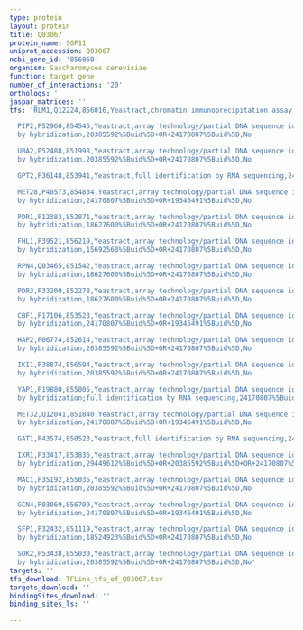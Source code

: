 ```yaml
---
type: protein
layout: protein
title: Q03067
protein_name: SGF11
uniprot_accession: Q03067
ncbi_gene_id: '856060'
organism: Saccharomyces cerevisiae
function: target gene
number_of_interactions: '20'
orthologs: ''
jaspar_matrices: ''
tfs: 'RLM1,Q12224,856016,Yeastract,chromatin immunoprecipitation assay,21326366%5Buid%5D+OR+24170807%5Buid%5D,No

  PIP2,P52960,854545,Yeastract,array technology/partial DNA sequence identification
  by hybridization,20385592%5Buid%5D+OR+24170807%5Buid%5D,No

  UBA2,P52488,851998,Yeastract,array technology/partial DNA sequence identification
  by hybridization,20385592%5Buid%5D+OR+24170807%5Buid%5D,No

  GPT2,P36148,853941,Yeastract,full identification by RNA sequencing,24170807%5Buid%5D+OR+29620523%5Buid%5D,No

  MET28,P40573,854834,Yeastract,array technology/partial DNA sequence identification
  by hybridization,24170807%5Buid%5D+OR+19346491%5Buid%5D,No

  PDR1,P12383,852871,Yeastract,array technology/partial DNA sequence identification
  by hybridization,18627600%5Buid%5D+OR+24170807%5Buid%5D,No

  FHL1,P39521,856219,Yeastract,array technology/partial DNA sequence identification
  by hybridization,15692568%5Buid%5D+OR+24170807%5Buid%5D,No

  RPN4,Q03465,851542,Yeastract,array technology/partial DNA sequence identification
  by hybridization,18627600%5Buid%5D+OR+24170807%5Buid%5D,No

  PDR3,P33200,852278,Yeastract,array technology/partial DNA sequence identification
  by hybridization,18627600%5Buid%5D+OR+24170807%5Buid%5D,No

  CBF1,P17106,853523,Yeastract,array technology/partial DNA sequence identification
  by hybridization,24170807%5Buid%5D+OR+19346491%5Buid%5D,No

  HAP2,P06774,852614,Yeastract,array technology/partial DNA sequence identification
  by hybridization,20385592%5Buid%5D+OR+24170807%5Buid%5D,No

  IKI1,P38874,856594,Yeastract,array technology/partial DNA sequence identification
  by hybridization,20385592%5Buid%5D+OR+24170807%5Buid%5D,No

  YAP1,P19880,855005,Yeastract,array technology/partial DNA sequence identification
  by hybridization;full identification by RNA sequencing,24170807%5Buid%5D+OR+18627600%5Buid%5D+OR+26389527%5Buid%5D,No

  MET32,Q12041,851840,Yeastract,array technology/partial DNA sequence identification
  by hybridization,24170807%5Buid%5D+OR+19346491%5Buid%5D,No

  GAT1,P43574,850523,Yeastract,full identification by RNA sequencing,24170807%5Buid%5D+OR+29620523%5Buid%5D,No

  IXR1,P33417,853836,Yeastract,array technology/partial DNA sequence identification
  by hybridization,29449612%5Buid%5D+OR+20385592%5Buid%5D+OR+24170807%5Buid%5D,No

  MAC1,P35192,855035,Yeastract,array technology/partial DNA sequence identification
  by hybridization,20385592%5Buid%5D+OR+24170807%5Buid%5D,No

  GCN4,P03069,856709,Yeastract,array technology/partial DNA sequence identification
  by hybridization,24170807%5Buid%5D+OR+19346491%5Buid%5D,No

  SFP1,P32432,851119,Yeastract,array technology/partial DNA sequence identification
  by hybridization,18524923%5Buid%5D+OR+24170807%5Buid%5D,No

  SOK2,P53438,855030,Yeastract,array technology/partial DNA sequence identification
  by hybridization,20385592%5Buid%5D+OR+24170807%5Buid%5D,No'
targets: ''
tfs_download: TFLink_tfs_of_Q03067.tsv
targets_download: ''
bindingSites_download: ''
binding_sites_ls: ''

---
```

